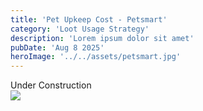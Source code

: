 ```yaml
---
title: 'Pet Upkeep Cost - Petsmart'
category: 'Loot Usage Strategy'
description: 'Lorem ipsum dolor sit amet'
pubDate: 'Aug 8 2025'
heroImage: '../../assets/petsmart.jpg'
---
```


<div class="text-center text-2xl">Under Construction</div>

<img class="m-auto" src="https://t3.ftcdn.net/jpg/03/53/83/92/360_F_353839266_8yqhN0548cGxrl4VOxngsiJzDgrDHxjG.jpg"/>
